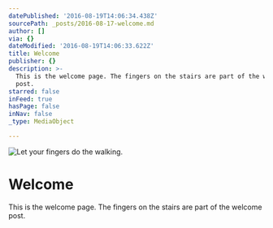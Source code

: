 ```yaml
---
datePublished: '2016-08-19T14:06:34.438Z'
sourcePath: _posts/2016-08-17-welcome.md
author: []
via: {}
dateModified: '2016-08-19T14:06:33.622Z'
title: Welcome
publisher: {}
description: >-
  This is the welcome page. The fingers on the stairs are part of the welcome
  post.
starred: false
inFeed: true
hasPage: false
inNav: false
_type: MediaObject

---
```

![Let your fingers do the walking.](https://the-grid-user-content.s3-us-west-2.amazonaws.com/f2440adc-1115-4245-a579-0a08599d941f.jpg)

# Welcome

This is the welcome page. The fingers on the stairs are part of the welcome post.